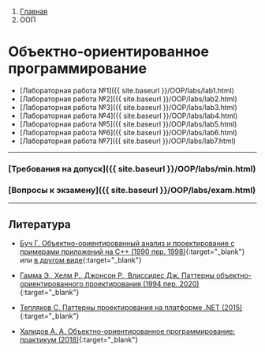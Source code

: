 <ol class="breadcrumb">
  <li class="breadcrumb-item"><a href="{{ site.baseurl }}">Главная</a></li>
  <li class="breadcrumb-item active">ООП</li>
</ol>

# Объектно-ориентированное программирование

* [Лабораторная работа №1]({{ site.baseurl }}/OOP/labs/lab1.html)
* [Лабораторная работа №2]({{ site.baseurl }}/OOP/labs/lab2.html)
* [Лабораторная работа №3]({{ site.baseurl }}/OOP/labs/lab3.html)
* [Лабораторная работа №4]({{ site.baseurl }}/OOP/labs/lab4.html)
* [Лабораторная работа №5]({{ site.baseurl }}/OOP/labs/lab5.html)
* [Лабораторная работа №6]({{ site.baseurl }}/OOP/labs/lab6.html)
* [Лабораторная работа №7]({{ site.baseurl }}/OOP/labs/lab7.html)

___

### [Требования на допуск]({{ site.baseurl }}/OOP/labs/min.html)

### [Вопросы к экзамену]({{ site.baseurl }}/OOP/labs/exam.html)

___

## Литература

* [Буч Г. Объектно-ориентированный анализ и проектирование
с примерами приложений на С++ (1990 пер. 1998)](https://studizba.com/pdf_reader/web/viewer.html?file=/uploads/unziped/real/226162/pdf/53537-74762.pdf){:target="_blank"} или [в другом виде](https://www.helloworld.ru/texts/comp/other/oop/index.htm){:target="_blank"}

* [Гамма Э., Хелм Р., Джонсон Р., Влиссидес Дж.
Паттерны объектно-ориентированного проектирования (1994 пер. 2020)](https://vk.com/doc626052060_652029450?hash=sWiu6hco3qGgZqq5Jr6BQuvCCpSPusrIuMHjda2KjNz&dl=jIRzZqnzJ5pEH1Y0eJoUwPaTZtc5QWZB8sfZmLZBkOT){:target="_blank"}

* [Тепляков С. Паттерны проектирования на платформе .NET (2015)](https://vk.com/doc44301783_411162088?hash=rN8STM9Ih1GjFaY6jANlsmpZEtSTWbsmAH7Rb1uKapz&dl=u7D5v4wwlR3ddUzzQGDOozsyEuIwYEHH2hWgBEu7z8H){:target="_blank"}

* [Халидов А. А. Объектно-ориентированное программирование: практикум (2018)](https://lib.kgeu.ru/irbis64r_15/scan/186%D1%8D%D0%BB.pdf){:target="_blank"}